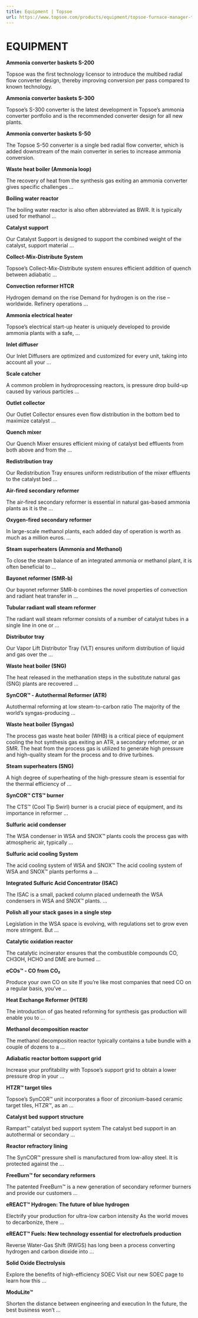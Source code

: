 ```yaml
---
title: Equipment | Topsoe
url: https://www.topsoe.com/products/equipment/topsoe-furnace-manager-tfm#main-content
---
```


# EQUIPMENT

**Ammonia converter baskets S-200**

Topsoe was the first technology licensor to introduce the multibed radial flow converter design, thereby improving conversion per pass compared to known technology.

**Ammonia converter baskets S-300**

Topsoe’s S-300 converter is the latest development in Topsoe’s ammonia converter portfolio and is the recommended converter design for all new plants.

**Ammonia converter baskets S-50**

The Topsoe S-50 converter is a single bed radial flow converter, which is added downstream of the main converter in series to increase ammonia conversion.

**Waste heat boiler (Ammonia loop)**

The recovery of heat from the synthesis gas exiting an ammonia converter gives specific challenges ...

**Boiling water reactor**

The boiling water reactor is also often abbreviated as BWR. It is typically used for methanol ...

**Catalyst support**

Our Catalyst Support is designed to support the combined weight of the catalyst, support material ...

**Collect-Mix-Distribute System**

Topsoe’s Collect-Mix-Distribute system ensures efficient addition of quench between adiabatic ...

**Convection reformer HTCR**

Hydrogen demand on the rise Demand for hydrogen is on the rise – worldwide. Refinery operations ...

**Ammonia electrical heater**

Topsoe’s electrical start-up heater is uniquely developed to provide ammonia plants with a safe, ...

**Inlet diffuser**

Our Inlet Diffusers are optimized and customized for every unit, taking into account all your ...

**Scale catcher**

A common problem in hydroprocessing reactors, is pressure drop build-up caused by various particles ...

**Outlet collector**

Our Outlet Collector ensures even flow distribution in the bottom bed to maximize catalyst ...

**Quench mixer**

Our Quench Mixer ensures efficient mixing of catalyst bed effluents from both above and from the ...

**Redistribution tray**

Our Redistribution Tray ensures uniform redistribution of the mixer effluents to the catalyst bed ...

**Air-fired secondary reformer**

The air-fired secondary reformer is essential in natural gas-based ammonia plants as it is the ...

**Oxygen-fired secondary reformer**

In large-scale methanol plants, each added day of operation is worth as much as a million euros. ...

**Steam superheaters (Ammonia and Methanol)**

To close the steam balance of an integrated ammonia or methanol plant, it is often beneficial to ...

**Bayonet reformer (SMR-b)**

Our bayonet reformer SMR-b combines the novel properties of convection and radiant heat transfer in ...

**Tubular radiant wall steam reformer**

The radiant wall steam reformer consists of a number of catalyst tubes in a single line in one or ...

**Distributor tray**

Our Vapor Lift Distributor Tray (VLT) ensures uniform distribution of liquid and gas over the ...

**Waste heat boiler (SNG)**

The heat released in the methanation steps in the substitute natural gas (SNG) plants are recovered ...

**SynCOR™ - Autothermal Reformer (ATR)**

Autothermal reforming at low steam-to-carbon ratio The majority of the world’s syngas-producing ...

**Waste heat boiler (Syngas)**

The process gas waste heat boiler (WHB) is a critical piece of equipment cooling the hot synthesis gas exiting an ATR, a secondary reformer, or an SMR. The heat from the process gas is utilized to generate high pressure and high-quality steam for the process and to drive turbines.

**Steam superheaters (SNG)**

A high degree of superheating of the high-pressure steam is essential for the thermal efficiency of ...

**SynCOR™ CTS™ burner**

The CTS™ (Cool Tip Swirl) burner is a crucial piece of equipment, and its importance in reformer ...

**Sulfuric acid condenser**

The WSA condenser in WSA and SNOX™ plants cools the process gas with atmospheric air, typically ...

**Sulfuric acid cooling System**

The acid cooling system of WSA and SNOX™ The acid cooling system of WSA and SNOX™ plants performs a ...

**Integrated Sulfuric Acid Concentrator (ISAC)**

The ISAC is a small, packed column placed underneath the WSA condensers in WSA and SNOX™ plants. ...

**Polish all your stack gases in a single step**

Legislation in the WSA space is evolving, with regulations set to grow even more stringent. But ...

**Catalytic oxidation reactor**

The catalytic incinerator ensures that the combustible compounds CO, CH3OH, HCHO and DME are burned ...

**eCOs™ - CO from CO₂**

Produce your own CO on site If you’re like most companies that need CO on a regular basis, you’ve ...

**Heat Exchange Reformer (HTER)**

The introduction of gas heated reforming for synthesis gas production will enable you to ...

**Methanol decomposition reactor**

The methanol decomposition reactor typically contains a tube bundle with a couple of dozens to a ...

**Adiabatic reactor bottom support grid**

Increase your profitability with Topsoe’s support grid to obtain a lower pressure drop in your ...

**HTZR™ target tiles**

Topsoe’s SynCOR™ unit incorporates a floor of zirconium-based ceramic target tiles, HTZR™, as an ...

**Catalyst bed support structure**

Rampart™ catalyst bed support system The catalyst bed support in an autothermal or secondary ...

**Reactor refractory lining**

The SynCOR™ pressure shell is manufactured from low-alloy steel. It is protected against the ...

**FreeBurn™ for secondary reformers**

The patented FreeBurn™ is a new generation of secondary reformer burners and provide our customers ...

**eREACT™ Hydrogen: The future of blue hydrogen**

Electrify your production for ultra-low carbon intensity As the world moves to decarbonize, there ...

**eREACT™ Fuels: New technology essential for electrofuels production**

Reverse Water-Gas Shift (RWGS) has long been a process converting hydrogen and carbon dioxide into ...

**Solid Oxide Electrolysis**

Explore the benefits of high-efficiency SOEC Visit our new SOEC page to learn how this ...

**ModuLite™**

Shorten the distance between engineering and execution In the future, the best business won’t ...